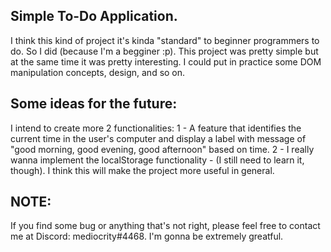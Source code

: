 ## Simple To-Do Application.

I think this kind of project it's kinda "standard" to beginner programmers to do. So I did (because I'm a begginer :p).
This project was pretty simple but at the same time it was pretty interesting. I could put in practice some DOM manipulation concepts, design, and so on.

## Some ideas for the future:
I intend to create more 2 functionalities:
    1 - A feature that identifies the current time in the user's computer and display a label with message of "good morning, good evening, good afternoon" based on time.
    2 - I really wanna implement the localStorage functionality - (I still need to learn it, though). I think this will make the project more useful in general.

## NOTE:
If you find some bug or anything that's not right, please feel free to contact me at Discord: mediocrity#4468. I'm gonna be extremely greatful.
